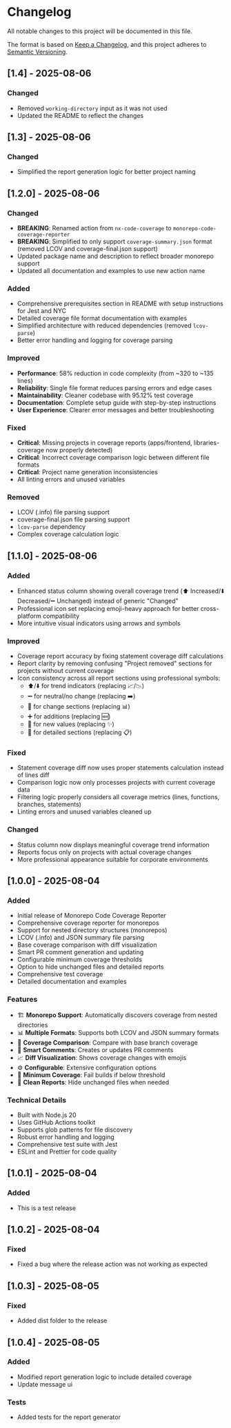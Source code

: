 # Changelog

All notable changes to this project will be documented in this file.

The format is based on [Keep a Changelog](https://keepachangelog.com/en/1.0.0/),
and this project adheres to [Semantic Versioning](https://semver.org/spec/v2.0.0.html).

## [1.4] - 2025-08-06

### Changed

- Removed `working-directory` input as it was not used
- Updated the README to reflect the changes

## [1.3] - 2025-08-06

### Changed

- Simplified the report generation logic for better project naming

## [1.2.0] - 2025-08-06

### Changed

- **BREAKING**: Renamed action from `nx-code-coverage` to `monorepo-code-coverage-reporter`
- **BREAKING**: Simplified to only support `coverage-summary.json` format (removed LCOV and coverage-final.json support)
- Updated package name and description to reflect broader monorepo support
- Updated all documentation and examples to use new action name

### Added

- Comprehensive prerequisites section in README with setup instructions for Jest and NYC
- Detailed coverage file format documentation with examples
- Simplified architecture with reduced dependencies (removed `lcov-parse`)
- Better error handling and logging for coverage parsing

### Improved

- **Performance**: 58% reduction in code complexity (from ~320 to ~135 lines)
- **Reliability**: Single file format reduces parsing errors and edge cases
- **Maintainability**: Cleaner codebase with 95.12% test coverage
- **Documentation**: Complete setup guide with step-by-step instructions
- **User Experience**: Clearer error messages and better troubleshooting

### Fixed

- **Critical**: Missing projects in coverage reports (apps/frontend, libraries-coverage now properly detected)
- **Critical**: Incorrect coverage comparison logic between different file formats
- **Critical**: Project name generation inconsistencies
- All linting errors and unused variables

### Removed

- LCOV (.info) file parsing support
- coverage-final.json file parsing support
- `lcov-parse` dependency
- Complex coverage calculation logic

## [1.1.0] - 2025-08-06

### Added

- Enhanced status column showing overall coverage trend (⬆️ Increased/⬇️ Decreased/➖ Unchanged) instead of generic "Changed"
- Professional icon set replacing emoji-heavy approach for better cross-platform compatibility
- More intuitive visual indicators using arrows and symbols

### Improved

- Coverage report accuracy by fixing statement coverage diff calculations
- Report clarity by removing confusing "Project removed" sections for projects without current coverage
- Icon consistency across all report sections using professional symbols:
  - ⬆️/⬇️ for trend indicators (replacing 📈/📉)
  - ➖ for neutral/no change (replacing ➡️)
  - 🔄 for change sections (replacing 📊)
  - ➕ for additions (replacing 🆕)
  - 🔹 for new values (replacing ✨)
  - 📑 for detailed sections (replacing 📋)

### Fixed

- Statement coverage diff now uses proper statements calculation instead of lines diff
- Comparison logic now only processes projects with current coverage data
- Filtering logic properly considers all coverage metrics (lines, functions, branches, statements)
- Linting errors and unused variables cleaned up

### Changed

- Status column now displays meaningful coverage trend information
- Reports focus only on projects with actual coverage changes
- More professional appearance suitable for corporate environments

## [1.0.0] - 2025-08-04

### Added

- Initial release of Monorepo Code Coverage Reporter
- Comprehensive coverage reporter for monorepos
- Support for nested directory structures (monorepos)
- LCOV (.info) and JSON summary file parsing
- Base coverage comparison with diff visualization
- Smart PR comment generation and updating
- Configurable minimum coverage thresholds
- Option to hide unchanged files and detailed reports
- Comprehensive test coverage
- Detailed documentation and examples

### Features

- 🏗️ **Monorepo Support**: Automatically discovers coverage from nested directories
- 📊 **Multiple Formats**: Supports both LCOV and JSON summary formats
- 🔄 **Coverage Comparison**: Compare with base branch coverage
- 💬 **Smart Comments**: Creates or updates PR comments
- 📈 **Diff Visualization**: Shows coverage changes with emojis
- ⚙️ **Configurable**: Extensive configuration options
- 🎯 **Minimum Coverage**: Fail builds if below threshold
- 🧹 **Clean Reports**: Hide unchanged files when needed

### Technical Details

- Built with Node.js 20
- Uses GitHub Actions toolkit
- Supports glob patterns for file discovery
- Robust error handling and logging
- Comprehensive test suite with Jest
- ESLint and Prettier for code quality

## [1.0.1] - 2025-08-04

### Added

- This is a test release

## [1.0.2] - 2025-08-04

### Fixed

- Fixed a bug where the release action was not working as expected

## [1.0.3] - 2025-08-05

### Fixed

- Added dist folder to the release

## [1.0.4] - 2025-08-05

### Added

- Modified report generation logic to include detailed coverage
- Update message ui

### Tests

- Added tests for the report generator
